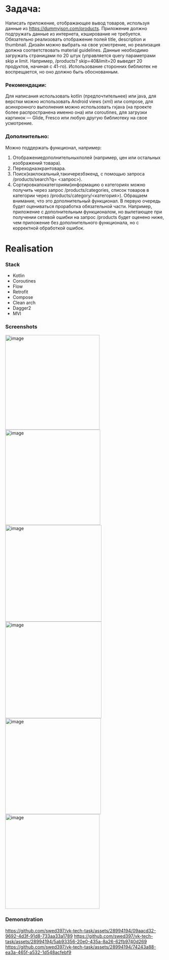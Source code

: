 # Задача:
Написать приложение, отображающее вывод товаров, используя данные из https://dummyjson.com/products.
Приложение должно подгружать данные из интернета, кэширование не требуется.
Обязательно реализовать отображение полей title, description и thumbnail. Дизайн можно выбрать на свое усмотрение, но реализация должна соответствовать material guidelines. 
Данные необходимо загружать страницами по 20 штук (управляется query параметрами skip и limit. Например, /products? skip=40&limit=20 выведет 20 продуктов, начиная с 41-го). 
Использование сторонних библиотек не воспрещается, но оно должно быть обоснованным.

### Рекомендации:
Для написания использовать kotlin (предпочтительнее) или java, для верстки можно использовать Android views (xml) или compose, 
для асинхронного выполнения можно использовать rxjava (на проекте более распространена именно она) или coroutines, для загрузки картинок — Glide,
Fresco или любую другую библиотеку на свое усмотрение.

### Дополнительно:
Можно поддержать функционал, например:
1. Отображениедополнительныхполей (например, цен или остальных изображений товара).
2. Переходнаэкрантовара.
3. Поиск(каклокальный,такичерезбэкенд, с помощью запроса /products/search?q= <запрос>).
4. Сортировкапокатегориям(информацию о категориях можно получить через запрос /products/categories, список товаров в категории через /products/category/<категория>).
Обращаем внимание, что это дополнительный функционал. В первую очередь будет оцениваться проработка обязательной части. Например, приложение с дополнительным функционалом, но вылетающее при получении сетевой ошибки на запрос /products будет оценено ниже,
чем приложение без дополнительного функционала, но с корректной обработкой ошибок.

# Realisation

### Stack
- Kotlin
- Coroutines
- Flow
- Retrofit
- Compose
- Clean arch
- Dagger2
- MVI

### Screenshots
<img width="297" alt="image" src="https://github.com/swed397/vk-tech-task/assets/28994194/363c89ec-5fb0-48b5-b3f6-e3d028acb2a1">
<img width="299" alt="image" src="https://github.com/swed397/vk-tech-task/assets/28994194/55156a4c-69d9-428f-b943-fb146e0dc4ee">
<img width="303" alt="image" src="https://github.com/swed397/vk-tech-task/assets/28994194/4e4cd200-b4f4-47c6-800c-4e9f5f00328c">
<img width="303" alt="image" src="https://github.com/swed397/vk-tech-task/assets/28994194/ed5d0b79-ab5d-4a64-a01d-0c479ee5b123">
<img width="301" alt="image" src="https://github.com/swed397/vk-tech-task/assets/28994194/182a3dc9-1c1f-45aa-975d-56feb6e58eb5">
<img width="297" alt="image" src="https://github.com/swed397/vk-tech-task/assets/28994194/6fbf12fd-6a55-49d7-b4e4-f714224a4cfe">

### Demonstration
https://github.com/swed397/vk-tech-task/assets/28994194/09aacd32-9692-4d3f-91d8-733aa33a1789
https://github.com/swed397/vk-tech-task/assets/28994194/5ab93356-20e0-435a-8a26-62fb9740d269
https://github.com/swed397/vk-tech-task/assets/28994194/74243a88-ea3a-465f-a532-1d548acfebf9


